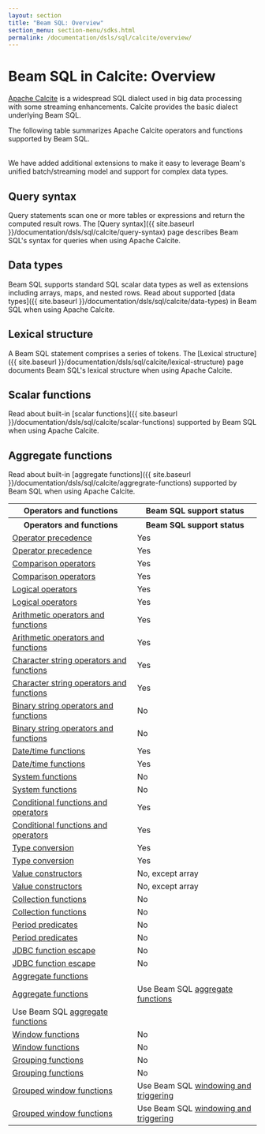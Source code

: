 ```yaml
---
layout: section
title: "Beam SQL: Overview"
section_menu: section-menu/sdks.html
permalink: /documentation/dsls/sql/calcite/overview/
---
```

<!--
Licensed under the Apache License, Version 2.0 (the "License");
you may not use this file except in compliance with the License.
You may obtain a copy of the License at

http://www.apache.org/licenses/LICENSE-2.0

Unless required by applicable law or agreed to in writing, software
distributed under the License is distributed on an "AS IS" BASIS,
WITHOUT WARRANTIES OR CONDITIONS OF ANY KIND, either express or implied.
See the License for the specific language governing permissions and
limitations under the License.
-->
# Beam SQL in Calcite: Overview

[Apache Calcite](http://calcite.apache.org) is a widespread SQL dialect used in
big data processing with some streaming enhancements. Calcite provides the
basic dialect underlying Beam SQL. 

The following table summarizes Apache Calcite operators and functions supported by Beam SQL.

<table class="table-bordered table-striped">	<table class="table-bordered table-striped">
<tr><th>Operators and functions</th><th>Beam SQL support status</th></tr>	  <tr><th>Operators and functions</th><th>Beam SQL support status</th></tr>
<tr><td><a href="http://calcite.apache.org/docs/reference.html#operator-precedence">Operator precedence</a></td><td>Yes</td></tr>	<tr><td><a href="http://calcite.apache.org/docs/reference.html#operator-precedence">Operator precedence</a></td><td>Yes</td></tr>
<tr><td><a href="http://calcite.apache.org/docs/reference.html#comparison-operators">Comparison operators</a></td><td class="style1">Yes</td></tr>	<tr><td><a href="http://calcite.apache.org/docs/reference.html#comparison-operators">Comparison operators</a></td><td class="style1">Yes</td></tr>
<tr><td><a href="http://calcite.apache.org/docs/reference.html#logical-operators">Logical operators</a></td><td>Yes</td></tr>	<tr><td><a href="http://calcite.apache.org/docs/reference.html#logical-operators">Logical operators</a></td><td>Yes</td></tr>
<tr><td><a href="http://calcite.apache.org/docs/reference.html#arithmetic-operators-and-functions">Arithmetic operators and functions</a></td><td>Yes</td></tr>	<tr><td><a href="http://calcite.apache.org/docs/reference.html#arithmetic-operators-and-functions">Arithmetic operators and functions</a></td><td>Yes</td></tr>
<tr><td><a href="http://calcite.apache.org/docs/reference.html#character-string-operators-and-functions">Character string operators and functions</a></td><td>Yes</td></tr>	<tr><td><a href="http://calcite.apache.org/docs/reference.html#character-string-operators-and-functions">Character string operators and functions</a></td><td>Yes</td></tr>
<tr><td><a href="http://calcite.apache.org/docs/reference.html#binary-string-operators-and-functions">Binary string operators and functions</a></td><td>No</td></tr>	<tr><td><a href="http://calcite.apache.org/docs/reference.html#binary-string-operators-and-functions">Binary string operators and functions</a></td><td>No</td></tr>
<tr><td><a href="http://calcite.apache.org/docs/reference.html#datetime-functions">Date/time functions</a></td><td>Yes</td></tr>	<tr><td><a href="http://calcite.apache.org/docs/reference.html#datetime-functions">Date/time functions</a></td><td>Yes</td></tr>
<tr><td><a href="http://calcite.apache.org/docs/reference.html#system-functions">System functions</a></td><td>No</td></tr>	<tr><td><a href="http://calcite.apache.org/docs/reference.html#system-functions">System functions</a></td><td>No</td></tr>
<tr><td><a href="http://calcite.apache.org/docs/reference.html#conditional-functions-and-operators">Conditional functions and operators</a></td><td>Yes</td></tr>	<tr><td><a href="http://calcite.apache.org/docs/reference.html#conditional-functions-and-operators">Conditional functions and operators</a></td><td>Yes</td></tr>
<tr><td><a href="http://calcite.apache.org/docs/reference.html#type-conversion">Type conversion</a></td><td>Yes</td></tr>	<tr><td><a href="http://calcite.apache.org/docs/reference.html#type-conversion">Type conversion</a></td><td>Yes</td></tr>
<tr><td><a href="http://calcite.apache.org/docs/reference.html#value-constructors">Value constructors</a></td><td>No, except array</td></tr>	<tr><td><a href="http://calcite.apache.org/docs/reference.html#value-constructors">Value constructors</a></td><td>No, except array</td></tr>
<tr><td><a href="http://calcite.apache.org/docs/reference.html#collection-functions">Collection functions</a></td><td>No</td></tr>	<tr><td><a href="http://calcite.apache.org/docs/reference.html#collection-functions">Collection functions</a></td><td>No</td></tr>
<tr><td><a href="http://calcite.apache.org/docs/reference.html#period-predicates">Period predicates</a></td><td>No</td></tr>	<tr><td><a href="http://calcite.apache.org/docs/reference.html#period-predicates">Period predicates</a></td><td>No</td></tr>
<tr><td><a href="http://calcite.apache.org/docs/reference.html#jdbc-function-escape">JDBC function escape</a></td><td>No</td></tr>	<tr><td><a href="http://calcite.apache.org/docs/reference.html#jdbc-function-escape">JDBC function escape</a></td><td>No</td></tr>
<tr><td><a href="http://calcite.apache.org/docs/reference.html#aggregate-functions">Aggregate functions</a></td>	<tr><td><a href="http://calcite.apache.org/docs/reference.html#aggregate-functions">Aggregate functions</a></td>
<td>Use Beam SQL <a href="https://beam.apache.org/documentation/dsls/sql/aggregate-functions/">aggregate functions</a></td></tr>	<td>Use Beam SQL <a href="https://beam.apache.org/documentation/dsls/sql/aggregate-functions/">aggregate functions</a></td></tr>
<tr><td><a href="http://calcite.apache.org/docs/reference.html#window-functions">Window functions</a></td><td>No</td></tr>	<tr><td><a href="http://calcite.apache.org/docs/reference.html#window-functions">Window functions</a></td><td>No</td></tr>
<tr><td><a href="http://calcite.apache.org/docs/reference.html#grouping-functions">Grouping functions</a></td><td>No</td></tr>	<tr><td><a href="http://calcite.apache.org/docs/reference.html#grouping-functions">Grouping functions</a></td><td>No</td></tr>
<tr><td><a href="http://calcite.apache.org/docs/reference.html#grouped-window-functions">Grouped window functions</a></td><td>Use Beam SQL <a href="https://beam.apache.org/documentation/dsls/sql/windowing-and-triggering/">windowing and triggering</a></td></tr>	<tr><td><a href="http://calcite.apache.org/docs/reference.html#grouped-window-functions">Grouped window functions</a></td><td>Use Beam SQL <a href="https://beam.apache.org/documentation/dsls/sql/windowing-and-triggering/">windowing and triggering</a></td></tr>

We have added additional extensions to
make it easy to leverage Beam's unified batch/streaming model and support
for complex data types.

## Query syntax
Query statements scan one or more tables or expressions and return the computed result rows.
The [Query syntax]({{ site.baseurl
}}/documentation/dsls/sql/calcite/query-syntax) page describes Beam SQL's syntax for queries when using Apache Calcite.

## Data types
Beam SQL supports standard SQL scalar data types as well as extensions including arrays, maps, and nested rows.
Read about supported [data types]({{ site.baseurl
}}/documentation/dsls/sql/calcite/data-types) in Beam SQL when using Apache Calcite.

## Lexical structure 
A Beam SQL statement comprises a series of tokens. 
The [Lexical structure]({{ site.baseurl
}}/documentation/dsls/sql/calcite/lexical-structure) page documents Beam SQL's lexical structure when using Apache Calcite. 

## Scalar functions
Read about built-in [scalar functions]({{ site.baseurl
}}/documentation/dsls/sql/calcite/scalar-functions) supported by Beam SQL when using Apache Calcite.

## Aggregate functions 
Read about built-in [aggregate functions]({{ site.baseurl
}}/documentation/dsls/sql/calcite/aggregrate-functions) supported by Beam SQL when using Apache Calcite.
